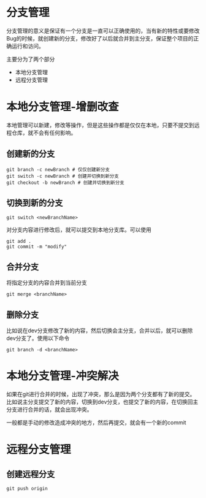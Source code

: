 # 分支管理
分支管理的意义是保证有一个分支是一直可以正确使用的，当有新的特性或要修改Bug的时候，就创建新的分支，修改好了以后就合并到主分支，保证整个项目的正确运行和访问。

主要分为了两个部分
+ 本地分支管理
+ 远程分支管理

# 本地分支管理-增删改查
本地管理可以新建，修改等操作，但是这些操作都是仅仅在本地，只要不提交到远程仓库，就不会有任何影响。
## 创建新的分支
```
git branch -c newBranch # 仅仅创建新分支
git switch -c newBranch # 创建并切换到新分支
git checkout -b newBranch # 创建并切换到新分支
```
## 切换到新的分支
```
git switch <newBranchName>
```
对分支内容进行修改后，就可以提交到本地分支库。可以使用
```
git add .
git commit -m "modify"
```
## 合并分支
将指定分支的内容合并到当前分支
```
git merge <branchName> 
```

## 删除分支
比如说在dev分支修改了新的内容，然后切换会主分支，合并以后，就可以删除dev分支了。使用以下命令
```
git branch -d <branchName>
```
# 本地分支管理-冲突解决
如果在git进行合并的时候，出现了冲突，那么是因为两个分支都有了新的提交。比如说主分支提交了新的内容，切换到dev分支，也提交了新的内容，在切换回主分支进行合并的话，就会出现冲突。

一般都是手动的修改造成冲突的地方，然后再提交，就会有一个新的commit

# 远程分支管理
## 创建远程分支
```
git push origin 
```